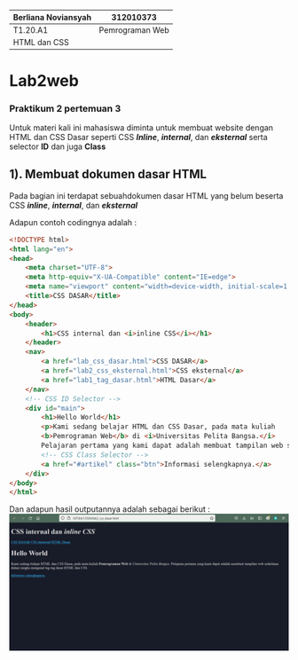 |  Berliana Noviansyah  |     312010373     |
|-----------------------|-------------------|
|        T1.20.A1       |  Pemrograman Web  |
|                 HTML dan CSS              |

# Lab2web
### Praktikum 2 pertemuan 3
Untuk materi kali ini mahasiswa diminta untuk membuat website dengan HTML dan CSS Dasar seperti CSS ***Inline***, ***internal***, dan ***eksternal*** serta selector **ID** dan juga **Class**

## 1). Membuat dokumen dasar HTML
Pada bagian ini terdapat sebuahdokumen dasar HTML yang belum beserta CSS ***inline***, ***internal***, dan ***eksternal***

Adapun contoh codingnya adalah :
```html
<!DOCTYPE html>
<html lang="en">
<head>
    <meta charset="UTF-8">
    <meta http-equiv="X-UA-Compatible" content="IE=edge">
    <meta name="viewport" content="width=device-width, initial-scale=1.0">
    <title>CSS DASAR</title>
</head>
<body>
    <header>
        <h1>CSS internal dan <i>inline CSS</i></h1>        
    </header>
    <nav>
        <a href="lab_css_dasar.html">CSS DASAR</a>
        <a href="lab2_css_eksternal.html">CSS eksternal</a>
        <a href="lab1_tag_dasar.html">HTML Dasar</a>
    </nav>
    <!-- CSS ID Selector -->
    <div id="main">
        <h1>Hello World</h1>
        <p>Kami sedang belajar HTML dan CSS Dasar, pada mata kuliah 
        <b>Pemrograman Web</b> di <i>Universitas Pelita Bangsa.</i> 
        Pelajaran pertama yang kami dapat adalah membuat tampilan web sederhana dalam rangka mengenal tag-tag dasar HTML dan CSS.</p>
        <!-- CSS Class Selector -->
        <a href="#artikel" class="btn">Informasi selengkapnya.</a>
    </div>
</body>
</html>
```

Dan adapun hasil outputannya adalah sebagai berikut :
![menambahkan_dokumen_html](img/1.png)